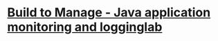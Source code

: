 # [Build to Manage - Java application monitoring and logginglab](https://rafal.szypulka.github.io/b2m-java)